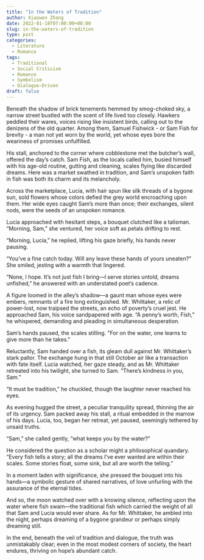 ```yaml
---
title: "In the Waters of Tradition"
author: Xiaowen Zhang
date: 2022-01-18T07:00:00+08:00
slug: in-the-waters-of-tradition
type: post
categories:
  - Literature
  - Romance
tags:
  - Traditional
  - Social Criticism
  - Romance
  - Symbolism
  - Dialogue-Driven
draft: false
---
```


Beneath the shadow of brick tenements hemmed by smog-choked sky, a narrow street bustled with the scent of life lived too closely. Hawkers peddled their wares, voices rising like insistent birds, calling out to the denizens of the old quarter. Among them, Samuel Fishwick - or Sam Fish for brevity - a man not yet worn by the world, yet whose eyes bore the weariness of promises unfulfilled.

His stall, anchored to the corner where cobblestone met the butcher’s wall, offered the day’s catch. Sam Fish, as the locals called him, busied himself with his age-old routine, gutting and cleaning, scales flying like discarded dreams. Here was a market swathed in tradition, and Sam’s unspoken faith in fish was both its charm and its melancholy.

Across the marketplace, Lucia, with hair spun like silk threads of a bygone sun, sold flowers whose colors defied the grey world encroaching upon them. Her wide eyes caught Sam’s more than once; their exchanges, silent nods, were the seeds of an unspoken romance. 

Lucia approached with hesitant steps, a bouquet clutched like a talisman. “Morning, Sam,” she ventured, her voice soft as petals drifting to rest.

“Morning, Lucia,” he replied, lifting his gaze briefly, his hands never pausing.

“You’ve a fine catch today. Will any leave these hands of yours uneaten?” She smiled, jesting with a warmth that lingered.

“None, I hope. It’s not just fish I bring—I serve stories untold, dreams unfished,” he answered with an understated poet’s cadence. 

A figure loomed in the alley’s shadow—a gaunt man whose eyes were embers, remnants of a fire long extinguished. Mr. Whittaker, a relic of power-lost, now traipsed the streets, an echo of poverty’s cruel jest. He approached Sam, his voice sandpapered with age. “A penny’s worth, Fish,” he whispered, demanding and pleading in simultaneous desperation.

Sam’s hands paused, the scales stilling. "For on the water, one learns to give more than he takes."

Reluctantly, Sam handed over a fish, its gleam dull against Mr. Whittaker’s stark pallor. The exchange hung in that still October air like a transaction with fate itself. Lucia watched, her gaze steady, and as Mr. Whittaker retreated into his twilight, she turned to Sam. “There’s kindness in you, Sam.”

“It must be tradition,” he chuckled, though the laughter never reached his eyes.

As evening hugged the street, a peculiar tranquility spread, thinning the air of its urgency. Sam packed away his stall, a ritual embedded in the marrow of his days. Lucia, too, began her retreat, yet paused, seemingly tethered by unsaid truths. 

“Sam,” she called gently, “what keeps you by the water?”

He considered the question as a scholar might a philosophical quandary. “Every fish tells a story; all the dreams I’ve ever wanted are within their scales. Some stories float, some sink, but all are worth the telling.”

In a moment laden with significance, she pressed the bouquet into his hands—a symbolic gesture of shared narratives, of love unfurling with the assurance of the eternal tides. 

And so, the moon watched over with a knowing silence, reflecting upon the water where fish swam—the traditional fish which carried the weight of all that Sam and Lucia would ever share. As for Mr. Whittaker, he ambled into the night, perhaps dreaming of a bygone grandeur or perhaps simply dreaming still.

In the end, beneath the veil of tradition and dialogue, the truth was unmistakably clear; even in the most modest corners of society, the heart endures, thriving on hope’s abundant catch.